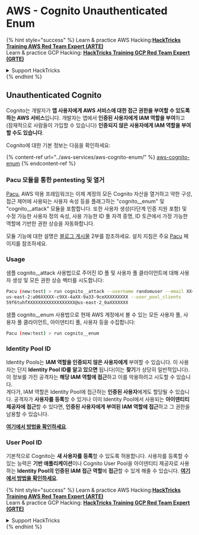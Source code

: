 # AWS - Cognito Unauthenticated Enum

{% hint style="success" %}
Learn & practice AWS Hacking:<img src="../../../.gitbook/assets/image (1).png" alt="" data-size="line">[**HackTricks Training AWS Red Team Expert (ARTE)**](https://training.hacktricks.xyz/courses/arte)<img src="../../../.gitbook/assets/image (1).png" alt="" data-size="line">\
Learn & practice GCP Hacking: <img src="../../../.gitbook/assets/image (2).png" alt="" data-size="line">[**HackTricks Training GCP Red Team Expert (GRTE)**<img src="../../../.gitbook/assets/image (2).png" alt="" data-size="line">](https://training.hacktricks.xyz/courses/grte)

<details>

<summary>Support HackTricks</summary>

* Check the [**subscription plans**](https://github.com/sponsors/carlospolop)!
* **Join the** 💬 [**Discord group**](https://discord.gg/hRep4RUj7f) or the [**telegram group**](https://t.me/peass) or **follow** us on **Twitter** 🐦 [**@hacktricks\_live**](https://twitter.com/hacktricks\_live)**.**
* **Share hacking tricks by submitting PRs to the** [**HackTricks**](https://github.com/carlospolop/hacktricks) and [**HackTricks Cloud**](https://github.com/carlospolop/hacktricks-cloud) github repos.

</details>
{% endhint %}

## Unauthenticated Cognito

Cognito는 개발자가 **앱 사용자에게 AWS 서비스에 대한 접근 권한을 부여할 수 있도록 하는 AWS 서비스**입니다. 개발자는 앱에서 **인증된 사용자에게 IAM 역할을 부여**하고 (잠재적으로 사람들이 가입할 수 있습니다) **인증되지 않은 사용자에게 IAM 역할을 부여할 수도 있습니다**.

Cognito에 대한 기본 정보는 다음을 확인하세요:

{% content-ref url="../aws-services/aws-cognito-enum/" %}
[aws-cognito-enum](../aws-services/aws-cognito-enum/)
{% endcontent-ref %}

### Pacu 모듈을 통한 pentesting 및 열거

[Pacu](https://github.com/RhinoSecurityLabs/pacu), AWS 악용 프레임워크는 이제 계정의 모든 Cognito 자산을 열거하고 약한 구성, 접근 제어에 사용되는 사용자 속성 등을 플래그하는 "cognito\_\_enum" 및 "cognito\_\_attack" 모듈을 포함합니다. 또한 사용자 생성(다단계 인증 지원 포함) 및 수정 가능한 사용자 정의 속성, 사용 가능한 ID 풀 자격 증명, ID 토큰에서 가정 가능한 역할에 기반한 권한 상승을 자동화합니다.

모듈 기능에 대한 설명은 [블로그 게시물](https://rhinosecuritylabs.com/aws/attacking-aws-cognito-with-pacu-p2) 2부를 참조하세요. 설치 지침은 주요 [Pacu](https://github.com/RhinoSecurityLabs/pacu) 페이지를 참조하세요.

### Usage

샘플 cognito\_\_attack 사용법으로 주어진 ID 풀 및 사용자 풀 클라이언트에 대해 사용자 생성 및 모든 권한 상승 벡터를 시도합니다:
```bash
Pacu (new:test) > run cognito__attack --username randomuser --email XX+sdfs2@gmail.com --identity_pools
us-east-2:a06XXXXX-c9XX-4aXX-9a33-9ceXXXXXXXXX --user_pool_clients
59f6tuhfXXXXXXXXXXXXXXXXXX@us-east-2_0aXXXXXXX
```
샘플 cognito\_\_enum 사용법으로 현재 AWS 계정에서 볼 수 있는 모든 사용자 풀, 사용자 풀 클라이언트, 아이덴티티 풀, 사용자 등을 수집합니다:
```bash
Pacu (new:test) > run cognito__enum
```
### Identity Pool ID

Identity Pools는 **IAM 역할을 인증되지 않은 사용자에게** 부여할 수 있습니다. 이 사용자는 단지 **Identity Pool ID를 알고 있으면** 됩니다(이는 **찾기**가 상당히 일반적입니다). 이 정보를 가진 공격자는 **해당 IAM 역할에 접근**하고 이를 악용하려고 시도할 수 있습니다.\
게다가, IAM 역할은 Identity Pool에 접근하는 **인증된 사용자**에게도 할당될 수 있습니다. 공격자가 **사용자를 등록**할 수 있거나 이미 Identity Pool에서 사용되는 **아이덴티티 제공자에 접근**할 수 있다면, **인증된 사용자에게 부여된 IAM 역할에 접근**하고 그 권한을 남용할 수 있습니다.

[**여기에서 방법을 확인하세요**](../aws-services/aws-cognito-enum/cognito-identity-pools.md).

### User Pool ID

기본적으로 Cognito는 **새 사용자를 등록**할 수 있도록 허용합니다. 사용자를 등록할 수 있는 능력은 **기반 애플리케이션**이나 Cognito User Pool을 아이덴티티 제공자로 사용하는 **Identity Pool의 인증된 IAM 접근 역할**에 **접근**할 수 있게 해줄 수 있습니다. [**여기에서 방법을 확인하세요**](../aws-services/aws-cognito-enum/cognito-user-pools.md#registration).

{% hint style="success" %}
Learn & practice AWS Hacking:<img src="../../../.gitbook/assets/image (1).png" alt="" data-size="line">[**HackTricks Training AWS Red Team Expert (ARTE)**](https://training.hacktricks.xyz/courses/arte)<img src="../../../.gitbook/assets/image (1).png" alt="" data-size="line">\
Learn & practice GCP Hacking: <img src="../../../.gitbook/assets/image (2).png" alt="" data-size="line">[**HackTricks Training GCP Red Team Expert (GRTE)**<img src="../../../.gitbook/assets/image (2).png" alt="" data-size="line">](https://training.hacktricks.xyz/courses/grte)

<details>

<summary>Support HackTricks</summary>

* Check the [**subscription plans**](https://github.com/sponsors/carlospolop)!
* **Join the** 💬 [**Discord group**](https://discord.gg/hRep4RUj7f) or the [**telegram group**](https://t.me/peass) or **follow** us on **Twitter** 🐦 [**@hacktricks\_live**](https://twitter.com/hacktricks\_live)**.**
* **Share hacking tricks by submitting PRs to the** [**HackTricks**](https://github.com/carlospolop/hacktricks) and [**HackTricks Cloud**](https://github.com/carlospolop/hacktricks-cloud) github repos.

</details>
{% endhint %}
